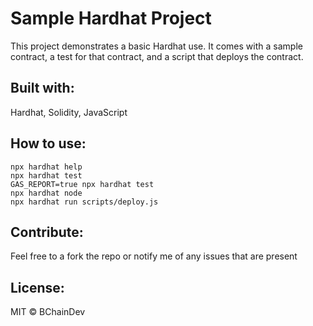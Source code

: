# Sample Hardhat Project

This project demonstrates a basic Hardhat use. It comes with a sample contract, a test for that contract, and a script that deploys the contract.

## Built with:

Hardhat, Solidity, JavaScript

## How to use:

```shell
npx hardhat help
npx hardhat test
GAS_REPORT=true npx hardhat test
npx hardhat node
npx hardhat run scripts/deploy.js
```

## Contribute:

Feel free to a fork the repo or notify me of any issues that are present

## License:

MIT © BChainDev